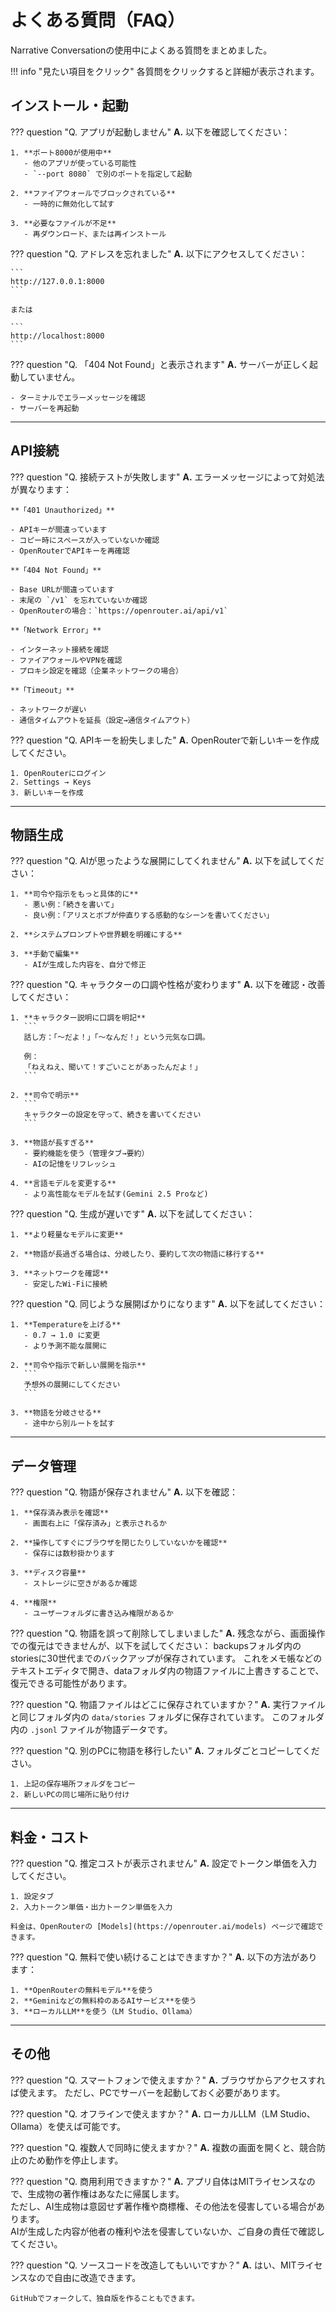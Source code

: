 # よくある質問（FAQ）

Narrative Conversationの使用中によくある質問をまとめました。

!!! info "見たい項目をクリック"
    各質問をクリックすると詳細が表示されます。

## インストール・起動

??? question "Q. アプリが起動しません"
    **A.** 以下を確認してください：

    1. **ポート8000が使用中**
       - 他のアプリが使っている可能性
       - `--port 8080` で別のポートを指定して起動

    2. **ファイアウォールでブロックされている**
       - 一時的に無効化して試す

    3. **必要なファイルが不足**
       - 再ダウンロード、または再インストール

??? question "Q. アドレスを忘れました"
    **A.** 以下にアクセスしてください：

    ```
    http://127.0.0.1:8000
    ```

    または

    ```
    http://localhost:8000
    ```

??? question "Q. 「404 Not Found」と表示されます"
    **A.** サーバーが正しく起動していません。

    - ターミナルでエラーメッセージを確認
    - サーバーを再起動

---

## API接続

??? question "Q. 接続テストが失敗します"
    **A.** エラーメッセージによって対処法が異なります：

    **「401 Unauthorized」**
    
    - APIキーが間違っています
    - コピー時にスペースが入っていないか確認
    - OpenRouterでAPIキーを再確認

    **「404 Not Found」**
    
    - Base URLが間違っています
    - 末尾の `/v1` を忘れていないか確認
    - OpenRouterの場合：`https://openrouter.ai/api/v1`

    **「Network Error」**
    
    - インターネット接続を確認
    - ファイアウォールやVPNを確認
    - プロキシ設定を確認（企業ネットワークの場合）

    **「Timeout」**
    
    - ネットワークが遅い
    - 通信タイムアウトを延長（設定→通信タイムアウト）

??? question "Q. APIキーを紛失しました"
    **A.** OpenRouterで新しいキーを作成してください。

    1. OpenRouterにログイン
    2. Settings → Keys
    3. 新しいキーを作成

---

## 物語生成

??? question "Q. AIが思ったような展開にしてくれません"
    **A.** 以下を試してください：

    1. **司令や指示をもっと具体的に**
       - 悪い例：「続きを書いて」
       - 良い例：「アリスとボブが仲直りする感動的なシーンを書いてください」

    2. **システムプロンプトや世界観を明確にする**

    3. **手動で編集**
       - AIが生成した内容を、自分で修正

??? question "Q. キャラクターの口調や性格が変わります"
    **A.** 以下を確認・改善してください：

    1. **キャラクター説明に口調を明記**
       ```
       話し方：「〜だよ！」「〜なんだ！」という元気な口調。
       
       例：
       「ねえねえ、聞いて！すごいことがあったんだよ！」
       ```

    2. **司令で明示**
       ```
       キャラクターの設定を守って、続きを書いてください
       ```

    3. **物語が長すぎる**
       - 要約機能を使う（管理タブ→要約）
       - AIの記憶をリフレッシュ

    4. **言語モデルを変更する**
       - より高性能なモデルを試す(Gemini 2.5 Proなど)

??? question "Q. 生成が遅いです"
    **A.** 以下を試してください：

    1. **より軽量なモデルに変更**

    2. **物語が長過ぎる場合は、分岐したり、要約して次の物語に移行する**

    3. **ネットワークを確認**
       - 安定したWi-Fiに接続

??? question "Q. 同じような展開ばかりになります"
    **A.** 以下を試してください：

    1. **Temperatureを上げる**
       - 0.7 → 1.0 に変更
       - より予測不能な展開に

    2. **司令や指示で新しい展開を指示**
       ```
       予想外の展開にしてください
       ```

    3. **物語を分岐させる**
       - 途中から別ルートを試す

---

## データ管理

??? question "Q. 物語が保存されません"
    **A.** 以下を確認：

    1. **保存済み表示を確認**
       - 画面右上に「保存済み」と表示されるか

    2. **操作してすぐにブラウザを閉じたりしていないかを確認**
       - 保存には数秒掛かります

    3. **ディスク容量**
       - ストレージに空きがあるか確認

    4. **権限**
       - ユーザーフォルダに書き込み権限があるか

??? question "Q. 物語を誤って削除してしまいました"
    **A.** 残念ながら、画面操作での復元はできませんが、以下を試してください：
     backupsフォルダ内のstoriesに30世代までのバックアップが保存されています。
     これをメモ帳などのテキストエディタで開き、dataフォルダ内の物語ファイルに上書きすることで、復元できる可能性があります。

??? question "Q. 物語ファイルはどこに保存されていますか？"
    **A.** 実行ファイルと同じフォルダ内の `data/stories` フォルダに保存されています。
    このフォルダ内の `.jsonl` ファイルが物語データです。

??? question "Q. 別のPCに物語を移行したい"
    **A.** フォルダごとコピーしてください。

    1. 上記の保存場所フォルダをコピー
    2. 新しいPCの同じ場所に貼り付け

---

## 料金・コスト

??? question "Q. 推定コストが表示されません"
    **A.** 設定でトークン単価を入力してください。

    1. 設定タブ
    2. 入力トークン単価・出力トークン単価を入力

    料金は、OpenRouterの [Models](https://openrouter.ai/models) ページで確認できます。

??? question "Q. 無料で使い続けることはできますか？"
    **A.** 以下の方法があります：

    1. **OpenRouterの無料モデル**を使う
    2. **Geminiなどの無料枠のあるAIサービス**を使う
    3. **ローカルLLM**を使う（LM Studio、Ollama）

---

## その他

??? question "Q. スマートフォンで使えますか？"
    **A.** ブラウザからアクセスすれば使えます。
      ただし、PCでサーバーを起動しておく必要があります。

??? question "Q. オフラインで使えますか？"
    **A.** ローカルLLM（LM Studio、Ollama）を使えば可能です。

??? question "Q. 複数人で同時に使えますか？"
    **A.** 複数の画面を開くと、競合防止のため動作を停止します。

??? question "Q. 商用利用できますか？"
    **A.** アプリ自体はMITライセンスなので、生成物の著作権はあなたに帰属します。  
    ただし、AI生成物は意図せず著作権や商標権、その他法を侵害している場合があります。  
    AIが生成した内容が他者の権利や法を侵害していないか、ご自身の責任で確認してください。

??? question "Q. ソースコードを改造してもいいですか？"
    **A.** はい、MITライセンスなので自由に改造できます。

    GitHubでフォークして、独自版を作ることもできます。
